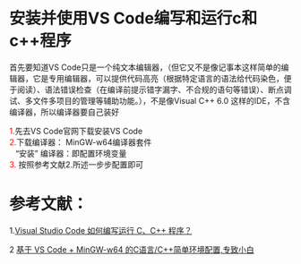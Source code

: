 # 安装并使用VS Code编写和运行c和c++程序
首先要知道VS Code只是一个纯文本编辑器，（但它又不是像记事本这样简单的编辑器，它是专用编辑器，可以提供代码高亮（根据特定语言的语法给代码染色，便于阅读）、语法错误检查（在编译前提示错字漏字、不合规的语句等错误）、断点调试、多文件多项目的管理等辅助功能。），不是像Visual C++ 6.0 这样的IDE，不含编译器，所以编译器要自己装好

<font color=red>1.</font>先去VS Code官网下载安装VS Code  
<font color=red>2.</font>下载编译器： MinGW-w64编译器套件     
&ensp; “安装” 编译器：即配置环境变量    
<font color=red>3.</font> 按照参考文献2.所述一步步配置即可

# 参考文献：
1.[Visual Studio Code 如何编写运行 C、C++ 程序？](https://www.zhihu.com/question/30315894)  

2 [基于 VS Code + MinGW-w64 的C语言/C++简单环境配置,专致小白](https://zhuanlan.zhihu.com/p/77074009)